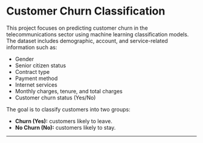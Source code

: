 # Customer Churn Classification

This project focuses on predicting customer churn in the telecommunications sector using machine learning classification models.  
The dataset includes demographic, account, and service-related information such as:

- Gender  
- Senior citizen status  
- Contract type  
- Payment method  
- Internet services  
- Monthly charges, tenure, and total charges  
- Customer churn status (Yes/No)  

The goal is to classify customers into two groups:
- **Churn (Yes):** customers likely to leave.  
- **No Churn (No):** customers likely to stay.  

---

